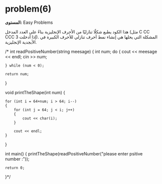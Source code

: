# problem(6)

**المستوى:** Easy Problems

هذا الكود يطبع شكلًا تنازليًا من الأحرف الإنجليزية بناءً على العدد المدخل (مثل C CC CCC إذا أدخلت 3).
 المشكلة التي يحلها هي إنشاء نمط أحرف تنازلي للأحرف الكبيرة في الأبجدية الإنجليزية.

/* int readPositiveNumber(string meesage)
{
	int num;
	do
	{
		cout << meesage << endl;
		cin >> num;

	} while (num < 0);

	return num;
}

void printTheShape(int num)
{
	
	for (int i = 64+num; i > 64; i--)
	{
		for (int j = 64; j < i; j++)
		{
			cout << char(i);
		}

		cout << endl;
	}

}

int main()
{
	printTheShape(readPositiveNumber("please enter psitive number :"));

	return 0;
}*/

```cpp

```